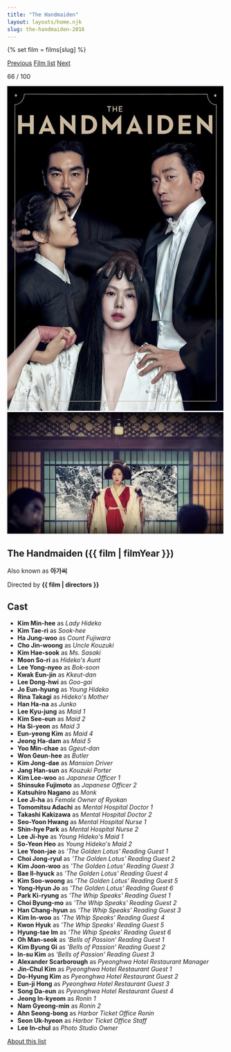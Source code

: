 ```yaml
---
title: "The Handmaiden"
layout: layouts/home.njk
slug: the-handmaiden-2016
---
```


{% set film = films[slug] %}

<nav class="films">
  <a class="prev" href="../interstellar-2014">Previous</a>
  <a href="../">Film list</a>
  <a class="next" href="../maudie-2016">Next</a>
</nav>

<p>66 / 100</p>

<article class="film">
  <div class="backdrop-and-poster">
    <img class="poster" src="../films/posters/the-handmaiden-2016.jpg" alt="">
    <img class="backdrop" src="../films/backdrops/the-handmaiden-2016.jpg" alt="">
  </div>

  <h1>The Handmaiden ({{ film | filmYear }})</h1>

  <p>Also known as <strong>아가씨</strong></p>

  <p class="director">
    Directed by <strong>{{ film | directors }}</strong>
  </p>


  <h2>
    Cast
  </h2>
  <ul>
            <li><strong>Kim Min-hee</strong> as <em>Lady Hideko</em></li>
        <li><strong>Kim Tae-ri</strong> as <em>Sook-hee</em></li>
        <li><strong>Ha Jung-woo</strong> as <em>Count Fujiwara</em></li>
        <li><strong>Cho Jin-woong</strong> as <em>Uncle Kouzuki</em></li>
        <li><strong>Kim Hae-sook</strong> as <em>Ms. Sasaki</em></li>
        <li><strong>Moon So-ri</strong> as <em>Hideko's Aunt</em></li>
        <li><strong>Lee Yong-nyeo</strong> as <em>Bok-soon</em></li>
        <li><strong>Kwak Eun-jin</strong> as <em>Kkeut-dan</em></li>
        <li><strong>Lee Dong-hwi</strong> as <em>Goo-gai</em></li>
        <li><strong>Jo Eun-hyung</strong> as <em>Young Hideko</em></li>
        <li><strong>Rina Takagi</strong> as <em>Hideko's Mother</em></li>
        <li><strong>Han Ha-na</strong> as <em>Junko</em></li>
        <li><strong>Lee Kyu-jung</strong> as <em>Maid 1</em></li>
        <li><strong>Kim See-eun</strong> as <em>Maid 2</em></li>
        <li><strong>Ha Si-yeon</strong> as <em>Maid 3</em></li>
        <li><strong>Eun-yeong Kim</strong> as <em>Maid 4</em></li>
        <li><strong>Jeong Ha-dam</strong> as <em>Maid 5</em></li>
        <li><strong>Yoo Min-chae</strong> as <em>Ggeut-dan</em></li>
        <li><strong>Won Geun-hee</strong> as <em>Butler</em></li>
        <li><strong>Kim Jong-dae</strong> as <em>Mansion Driver</em></li>
        <li><strong>Jang Han-sun</strong> as <em>Kouzuki Porter</em></li>
        <li><strong>Kim Lee-woo</strong> as <em>Japanese Officer 1</em></li>
        <li><strong>Shinsuke Fujimoto</strong> as <em>Japanese Officer 2</em></li>
        <li><strong>Katsuhiro Nagano</strong> as <em>Monk</em></li>
        <li><strong>Lee Ji-ha</strong> as <em>Female Owner of Ryokan</em></li>
        <li><strong>Tomomitsu Adachi</strong> as <em>Mental Hospital Doctor 1</em></li>
        <li><strong>Takashi Kakizawa</strong> as <em>Mental Hospital Doctor 2</em></li>
        <li><strong>Seo-Yoon Hwang</strong> as <em>Mental Hospital Nurse 1</em></li>
        <li><strong>Shin-hye Park</strong> as <em>Mental Hospital Nurse 2</em></li>
        <li><strong>Lee Ji-hye</strong> as <em>Young Hideko's Maid 1</em></li>
        <li><strong>So-Yeon Heo</strong> as <em>Young Hideko's Maid 2</em></li>
        <li><strong>Lee Yoon-jae</strong> as <em>'The Golden Lotus' Reading Guest 1</em></li>
        <li><strong>Choi Jong-ryul</strong> as <em>'The Golden Lotus' Reading Guest 2</em></li>
        <li><strong>Kim Joon-woo</strong> as <em>'The Golden Lotus' Reading Guest 3</em></li>
        <li><strong>Bae Il-hyuck</strong> as <em>'The Golden Lotus' Reading Guest 4</em></li>
        <li><strong>Kim Soo-woong</strong> as <em>'The Golden Lotus' Reading Guest 5</em></li>
        <li><strong>Yong-Hyun Jo</strong> as <em>'The Golden Lotus' Reading Guest 6</em></li>
        <li><strong>Park Ki-ryung</strong> as <em>'The Whip Speaks' Reading Guest 1</em></li>
        <li><strong>Choi Byung-mo</strong> as <em>'The Whip Speaks' Reading Guest 2</em></li>
        <li><strong>Han Chang-hyun</strong> as <em>'The Whip Speaks' Reading Guest 3</em></li>
        <li><strong>Kim In-woo</strong> as <em>'The Whip Speaks' Reading Guest 4</em></li>
        <li><strong>Kwon Hyuk</strong> as <em>'The Whip Speaks' Reading Guest 5</em></li>
        <li><strong>Hyung-tae Im</strong> as <em>'The Whip Speaks' Reading Guest 6</em></li>
        <li><strong>Oh Man-seok</strong> as <em>'Bells of Passion' Reading Guest 1</em></li>
        <li><strong>Kim Byung Gi</strong> as <em>'Bells of Passion' Reading Guest 2</em></li>
        <li><strong>In-su Kim</strong> as <em>'Bells of Passion' Reading Guest 3</em></li>
        <li><strong>Alexander Scarborough</strong> as <em>Pyeonghwa Hotel Restaurant Manager</em></li>
        <li><strong>Jin-Chul Kim</strong> as <em>Pyeonghwa Hotel Restaurant Guest 1</em></li>
        <li><strong>Do-Hyung Kim</strong> as <em>Pyeonghwa Hotel Restaurant Guest 2</em></li>
        <li><strong>Eun-ji Hong</strong> as <em>Pyeonghwa Hotel Restaurant Guest 3</em></li>
        <li><strong>Song Da-eun</strong> as <em>Pyeonghwa Hotel Restaurant Guest 4</em></li>
        <li><strong>Jeong In-kyeom</strong> as <em>Ronin 1</em></li>
        <li><strong>Nam Gyeong-min</strong> as <em>Ronin 2</em></li>
        <li><strong>Ahn Seong-bong</strong> as <em>Harbor Ticket Office Ronin</em></li>
        <li><strong>Seon Uk-hyeon</strong> as <em>Harbor Ticket Office Staff</em></li>
        <li><strong>Lee In-chul</strong> as <em>Photo Studio Owner</em></li>
  </ul>
</article>
<footer>
  <a href="../about">About this list</a>
</footer>
